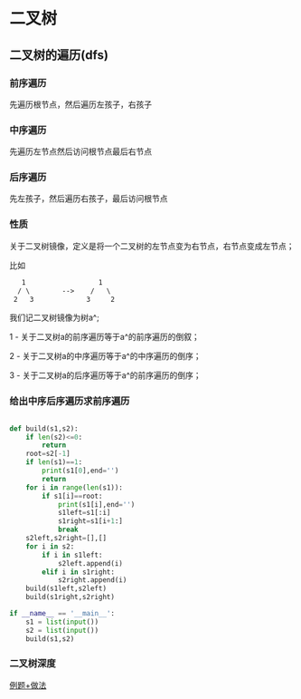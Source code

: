 # 二叉树

## 二叉树的遍历(dfs)

### 前序遍历

先遍历根节点，然后遍历左孩子，右孩子

### 中序遍历

先遍历左节点然后访问根节点最后右节点

### 后序遍历

先左孩子，然后遍历右孩子，最后访问根节点

### 性质

关于二叉树镜像，定义是将一个二叉树的左节点变为右节点，右节点变成左节点；

比如
```txt
   1                  1
  / \        -->    /   \
 2   3             3     2
```

我们记二叉树镜像为树a^;

1 - 关于二叉树a的前序遍历等于a^的前序遍历的倒叙；

2 - 关于二叉树a的中序遍历等于a^的中序遍历的倒序；

3 - 关于二叉树a的后序遍历等于a^的前序遍历的倒序；


### 给出中序后序遍历求前序遍历

```python

def build(s1,s2):
    if len(s2)<=0:
        return
    root=s2[-1]
    if len(s1)==1:
        print(s1[0],end='')
        return
    for i in range(len(s1)):
        if s1[i]==root:
            print(s1[i],end='')
            s1left=s1[:i]
            s1right=s1[i+1:]
            break
    s2left,s2right=[],[]
    for i in s2:
        if i in s1left:
            s2left.append(i)
        elif i in s1right:
            s2right.append(i)
    build(s1left,s2left)
    build(s1right,s2right)

if __name__ == '__main__':
    s1 = list(input())
    s2 = list(input())
    build(s1,s2)
```

### 二叉树深度

[例题+做法](https://github.com/Z-Es-0/codeforces/blob/main/%E6%80%BB%E7%BB%93/3.9.md)
